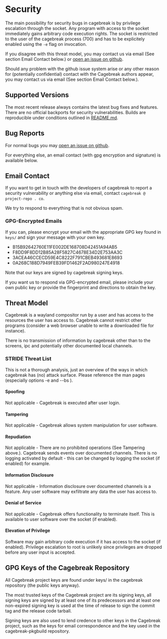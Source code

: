 # Security

The main possibility for security bugs in cagebreak is by privilege
escalation through the socket. Any program with access to the socket
immediately gains arbitrary code execution rights. The socket
is restricted to the user of the cagebreak process (700) and has to
be explicitely enabled using the `-e` flag on invocation.

If you disagree with this threat model, you may contact us via email (See
section Email Contact below.) or [open an issue on github](https://github.com/project-repo/cagebreak/issues/new).

Should any problem with the github issue system arise or any other reason
for (potentially confidential) contact with the Cagebreak authors appear,
you may contact us via email (See section Email Contact below.).

## Supported Versions

The most recent release always contains the latest bug fixes and features.
There are no official backports for security vulnerabilities.
Builds are reproducible under conditions outlined in [README.md](README.md).

## Bug Reports

For normal bugs you may [open an issue on github](https://github.com/project-repo/cagebreak/issues/new).

For everything else, an email contact (with gpg encryption and signature)
is available below.

## Email Contact

If you want to get in touch with the developers of cagebreak to report
a security vulnerability or anything else via email, contact
`cagebreak @ project-repo . co`.

We try to respond to everything that is not obvious spam.

### GPG-Encrypted Emails

If you can, please encrypt your email with the appropriate GPG key found
in `keys/` and sign your message with your own key.

* B15B92642760E11FE002DE168708D42451A94AB5
* F8DD9F8DD12B85A28F5827C4678E34D2E753AA3C
* 3ACEA46CCECD59E4C8222F791CBEB493681E8693
* 0A268C188D7949FEB39FD1462F2AD980247E4918

Note that our keys are signed by cagebreak signing keys.

If you want us to respond via GPG-encrypted email, please include your own
public key or provide the fingerprint and directions to obtain the key.

## Threat Model

Cagebreak is a wayland compositor run by a user and has access to
the resources the user has access to.
Cagebreak cannot restrict other programs (consider a web browser
unable to write a downloaded file for instance).

There is no transmission of information by cagebreak other than to the
screens, ipc and potentially other documented local channels.

### STRIDE Threat List

This is not a thorough analysis, just an overview of the ways in which cagebreak
has (no) attack surface. Please reference the man pages (especially options -e and --bs ).

#### Spoofing

Not applicable - Cagebreak is executed after user login.

#### Tampering

Not applicable - Cagebreak allows system manipulation for user software.

#### Repudiation

Not applicable - There are no prohibited operations (See Tampering above.).
Cagebreak sends events over documented channels. There is no logging
activated by default - this can be changed by logging the socket (if enabled) for example.

#### Information Disclosure

Not applicable - Information disclosure over documented channels is a feature.
Any user software may exfiltrate any data the user has access to.

#### Denial of Service

Not applicable - Cagebreak offers functionality to terminate itself. This is
available to user software over the socket (if enabled).

#### Elevation of Privilege

Software may gain arbitrary code execution if it has access to the
socket (if enabled). Privilege escalation to root is unlikely since privileges
are dropped before any user input is accepted.

## GPG Keys of the Cagebreak Repository

All Cagebreak project keys are found under keys/ in the cagebreak
repository (the public keys anyway).

The most trusted keys of the Cagebreak project are its signing keys,
all signing keys are signed by at least one of its predecessors and at
least one non-expired signing key is used at the time of release to
sign the commit tag and the release code tarball.

Signing keys are also used to lend credence to other keys in the Cagebreak
project, such as the keys for email correspondence and the key used in the
cagebreak-pkgbuild repository.

